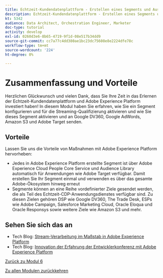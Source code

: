 ```yaml
---
title: Echtzeit-Kundendatenplattform - Erstellen eines Segments und Ausführen von Aktionen - Zusammenfassung
description: Echtzeit-Kundendatenplattform - Erstellen eines Segments und Ausführen von Aktionen - Zusammenfassung
kt: 5342
audience: Data Architect, Orchestration Engineer, Marketer
doc-type: tutorial
activity: develop
exl-id: 0260d3e6-8b65-4719-9f1d-08e517b34dd9
source-git-commit: cc7a77c4dd380ae1bc23dc75608e8e2224dfe78c
workflow-type: tm+mt
source-wordcount: '224'
ht-degree: 0%

---
```


# Zusammenfassung und Vorteile

Herzlichen Glückwunsch und vielen Dank, dass Sie Ihre Zeit in das Erlernen der Echtzeit-Kundendatenplattform und Adobe Experience Platform investiert haben!
In diesem Modul haben Sie erfahren, wie Sie ein Segment konfigurieren und für die Streaming-Qualifizierung aktivieren und wie Sie dieses Segment aktivieren und an Google DV360, Google AdWords, Amazon S3 und Adobe Target senden.

## Vorteile

Lassen Sie uns die Vorteile von Maßnahmen mit Adobe Experience Platform hervorheben:

- Jedes in Adobe Experience Platform erstellte Segment ist über Adobe Experience Cloud People Core Service und Audience Library automatisch für Anwendungen wie Adobe Target verfügbar. Damit erstellen Sie Ihr Segment einmal und verwenden es über das gesamte Adobe-Ökosystem hinweg erneut
- Segmente können an eine Reihe vordefinierter Ziele gesendet werden, die als Teil des Echtzeit-CDP-Anwendungsdienstes verfügbar sind. Zu diesen Zielen gehören DSP wie Google DV360, The Trade Desk, ESPs wie Adobe Campaign, Salesforce Marketing Cloud, Oracle Eloqua und Oracle Responsys sowie weitere Ziele wie Amazon S3 und mehr.

## Sehen Sie sich das an

- Tech Blog: [Stream-Verarbeitung im Maßstab in Adobe Experience Platform](https://medium.com/adobetech/stream-processing-at-scale-within-adobe-experience-platform-909ed502da71)
- Tech Blog: [Innovation der Erfahrung der Entwicklerkonferenz mit Adobe Experience Platform](https://medium.com/adobetech/innovating-developer-conference-with-adobe-experience-platform-c8c2d1fe8d88)

[Zurück zu Modul 6](./real-time-cdp-build-a-segment-take-action.md)

[Zu allen Modulen zurückkehren](../../overview.md)
